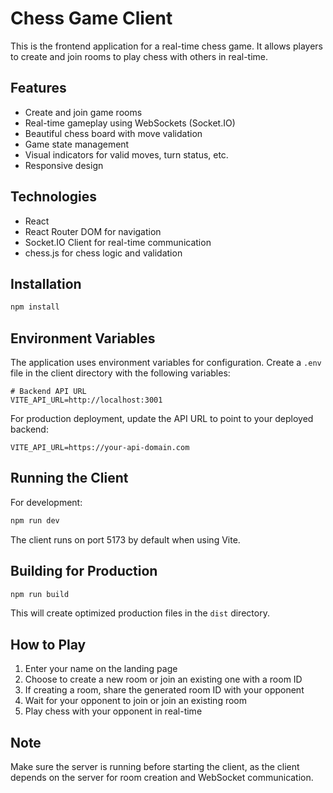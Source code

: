 # Chess Game Client

This is the frontend application for a real-time chess game. It allows players to create and join rooms to play chess with others in real-time.

## Features

- Create and join game rooms
- Real-time gameplay using WebSockets (Socket.IO)
- Beautiful chess board with move validation
- Game state management
- Visual indicators for valid moves, turn status, etc.
- Responsive design

## Technologies

- React
- React Router DOM for navigation
- Socket.IO Client for real-time communication
- chess.js for chess logic and validation

## Installation

```bash
npm install
```

## Environment Variables

The application uses environment variables for configuration. Create a `.env` file in the client directory with the following variables:

```
# Backend API URL
VITE_API_URL=http://localhost:3001
```

For production deployment, update the API URL to point to your deployed backend:

```
VITE_API_URL=https://your-api-domain.com
```

## Running the Client

For development:

```bash
npm run dev
```

The client runs on port 5173 by default when using Vite.

## Building for Production

```bash
npm run build
```

This will create optimized production files in the `dist` directory.

## How to Play

1. Enter your name on the landing page
2. Choose to create a new room or join an existing one with a room ID
3. If creating a room, share the generated room ID with your opponent
4. Wait for your opponent to join or join an existing room
5. Play chess with your opponent in real-time

## Note

Make sure the server is running before starting the client, as the client depends on the server for room creation and WebSocket communication.
